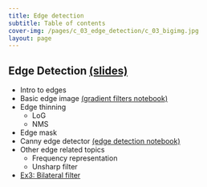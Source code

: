 ```yaml
---
title: Edge detection
subtitle: Table of contents
cover-img: /pages/c_03_edge_detection/c_03_bigimg.jpg
layout: page
---
```


## **Edge Detection** [(slides)](/pages/c_03_edge_detection/class_slides.html)
- Intro to edges
- Basic edge image [(gradient filters notebook)](/pages/c_03_edge_detection/gradient_filters_nb/)
- Edge thinning
  - LoG
  - NMS
- Edge mask
- Canny edge detector [(edge detection notebook)](/pages/c_03_edge_detection/edge_detection_nb/)
- Other edge related topics
  - Frequency representation
  - Unsharp filter
- [Ex3: Bilateral filter](/pages/c_03_edge_detection/ex3/)